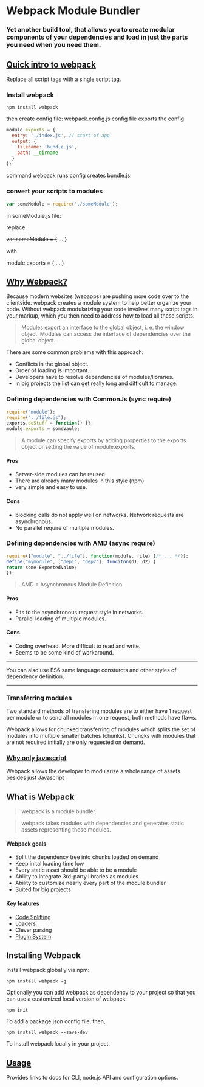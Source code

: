 # Webpack Module Bundler
### Yet another build tool, that allows you to create modular components of your dependencies and load in just the parts you need when you need them.

## [Quick intro to webpack](https://egghead.io/lessons/javascript-intro-to-webpack?__s=q7rjpmro69qqprqkvgoj)


Replace all script tags with a single script tag.

### Install webpack

```
npm install webpack
```

then create config file: webpack.config.js
config file exports the config

```javascript
module.exports = {
  entry: './index.js', // start of app
  output: {
    filename: 'bundle.js',
    path: __dirname
  }
};
```
command webpack runs config creates bundle.js.


### convert your scripts to modules

```javascript
var someModule = require('./someModule');
```

in someModule.js file:

replace

~~var someModule = {~~
  ...
}

with

module.exports = {
  ...
}


## [Why Webpack?](http://webpack.github.io/docs/motivation.html)
Because modern websites (webapps) are pushing more code over to the clientside. webpack creates a module system to help better organize your code.
Without webpack modularizing your code involves many script tags in your markup, which you then need to address how to load all these scripts.
> Modules export an interface to the global object, i. e. the window object. Modules can access the interface of dependencies over the global object.

There are some common problems with this approach:

* Conflicts in the global object.
* Order of loading is important.
* Developers have to resolve dependencies of modules/libraries.
* In big projects the list can get really long and difficult to manage.

### Defining dependencies with CommonJs (sync require)
```javascript
require("module");
require("../file.js");
exports.doStuff = function() {};
module.exports = someVaule;
```
> A module can specify exports by adding properties to the exports object or setting the value of module.exports.

#### Pros
* Server-side modules can be reused
* There are already many modules in this style (npm)
* very simple and easy to use.
#### Cons
* blocking calls do not apply well on networks. Network requests are asynchronous.
* No parallel require of multiple modules.

### Defining dependencies with AMD (async require)
```javascript
require(["module", "../file"], function(module, file) {/* ... */});
define("mymodule", ["dep1", "dep2"], funciton(d1, d2) {
return some ExportedValue;
});
```
> AMD = Asynchronous Module Definition

#### Pros
* Fits to the asynchronous request style in networks.
* Parallel loading of multiple modules.

#### Cons
* Coding overhead. More difficult to read and write.
* Seems to be some kind of workaround.

---

You can also use ES6 same language consturcts and other styles of dependency definition.

---

### Transferring modules
Two standard methods of transfering modules are to either have 1 request per module or to send all modules in one request, both methods have flaws.

Webpack allows for chunked transferring of modules which splits the set of modules into multiple smaller batches (chunks).
Chuncks with modules that are not required initially are only requested on demand.

### [Why only javascript](http://webpack.github.io/docs/motivation.html#why-only-javascript)
Webpack allows the developer to modularize a whole range of assets besides just Javascript

## What is Webpack
> webpack is a module bundler.

> webpack takes modules with dependencies and generates static assets representing those modules.

#### Webpack goals
* Split the dependency tree into chunks loaded on demand
* Keep inital loading time low
* Every static asset should be able to be a module
* Ability to integrate 3rd-party libraries as modules
* Ability to customize nearly every part of the module bundler
* Suited for big projects

#### [Key features](http://webpack.github.io/docs/what-is-webpack.html#how-webpack-is-different)
* [Code Splitting](http://webpack.github.io/docs/code-splitting.html)
* [Loaders](http://webpack.github.io/docs/loaders.html)
* Clever parsing
* [Plugin System](http://webpack.github.io/docs/plugins.html)

## Installing Webpack
Install webpack globally via npm:

```
npm install webpack -g
```

Optionally you can add webpack as dependency to your project so that you can use a customized local version of webpack:

```
npm init
```

To add a package.json config file. then,

```
npm install webpack --save-dev
```

To Install webpack locally in your project. 


## [Usage](http://webpack.github.io/docs/usage.html)
Provides links to docs for CLI, node.js API and configuration options.